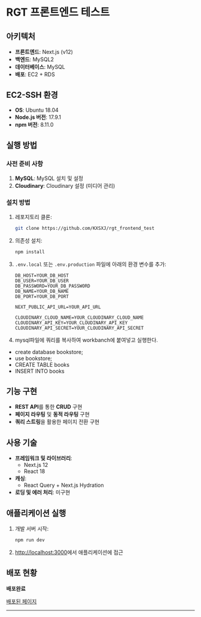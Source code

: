 # RGT 프론트엔드 테스트

## 아키텍처

- **프론트엔드**: Next.js (v12)
- **백엔드**: MySQL2
- **데이터베이스**: MySQL
- **배포**: EC2 + RDS

## EC2-SSH 환경

- **OS**: Ubuntu 18.04
- **Node.js 버전**: 17.9.1
- **npm 버전**: 8.11.0

## 실행 방법

### 사전 준비 사항

1. **MySQL**: MySQL 설치 및 설정
2. **Cloudinary**: Cloudinary 설정 (미디어 관리)

### 설치 방법

1. 레포지토리 클론:

    ```bash
    git clone https://github.com/KXSXJ/rgt_frontend_test
    ```

2. 의존성 설치:

    ```bash
    npm install
    ```

3. `.env.local` 또는 `.env.production` 파일에 아래의 환경 변수를 추가:

    ```env
    DB_HOST=YOUR_DB_HOST
    DB_USER=YOUR_DB_USER
    DB_PASSWORD=YOUR_DB_PASSWORD
    DB_NAME=YOUR_DB_NAME
    DB_PORT=YOUR_DB_PORT

    NEXT_PUBLIC_API_URL=YOUR_API_URL

    CLOUDINARY_CLOUD_NAME=YOUR_CLOUDINARY_CLOUD_NAME
    CLOUDINARY_API_KEY=YOUR_CLOUDINARY_API_KEY
    CLOUDINARY_API_SECRET=YOUR_CLOUDINARY_API_SECRET
    ```
4. mysql파일에 쿼리를 복사하여 workbanch에 붙여넣고 실행한다.
- create database bookstore;
- use bookstore;
- CREATE TABLE books
- INSERT INTO books


## 기능 구현

- **REST API**를 통한 **CRUD** 구현
- **페이지 라우팅** 및 **동적 라우팅** 구현
- **쿼리 스트링**을 활용한 페이지 전환 구현

## 사용 기술

- **프레임워크 및 라이브러리**:
    - Next.js 12
    - React 18
- **캐싱**:
    - React Query + Next.js Hydration
- **로딩 및 에러 처리**: 미구현

## 애플리케이션 실행

1. 개발 서버 시작:

    ```bash
    npm run dev
    ```

2. [http://localhost:3000](http://localhost:3000)에서 애플리케이션에 접근

## 배포 현황
**배포완료**

[배포된 페이지](http://43.201.201.247)
 
---
